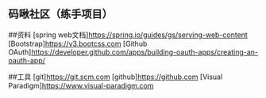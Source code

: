 ## 码啾社区（练手项目）

##资料
[spring web文档]https://spring.io/guides/gs/serving-web-content
[Bootstrap]https://v3.bootcss.com
[Github OAuth]https://developer.github.com/apps/building-oauth-apps/creating-an-oauth-app/

##工具
[git]https://git.scm.com
[github]https://github.com
[Visual Paradigm]https://www.visual-paradigm.com